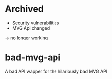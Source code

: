 # Archived
- Security vulnerabilities
- MVG Api changed 

-> no longer working

# bad-mvg-api
A bad API wapper for the hilariously bad MVG API


